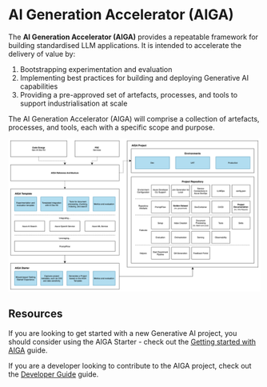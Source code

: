 # AI Generation Accelerator (AIGA)

The **AI Generation Accelerator (AIGA)** provides a repeatable framework for building standardised LLM applications. It is intended to accelerate the delivery of value by:

1. Bootstrapping experimentation and evaluation
1. Implementing best practices for building and deploying Generative AI capabilities
1. Providing a pre-approved set of artefacts, processes, and tools to support industrialisation at scale

The AI Generation Accelerator (AIGA) will comprise a collection of artefacts, processes, and tools, each with a specific scope and purpose.

![AI Generation Accelerator (AIGA)](./assets/AIGA.svg)

## Resources

If you are looking to get started with a new Generative AI project, you should consider using the AIGA Starter - check out the [Getting started with AIGA](./onboarding/getting-started.md) guide.

If you are a developer looking to contribute to the AIGA project, check out the [Developer Guide](./contributing/developer-guide.md) guide.
